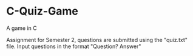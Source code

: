 # C-Quiz-Game
A game in C

Assignment for Semester 2, questions are submitted using the "quiz.txt" file. Input questions in the format "Question? Answer"
